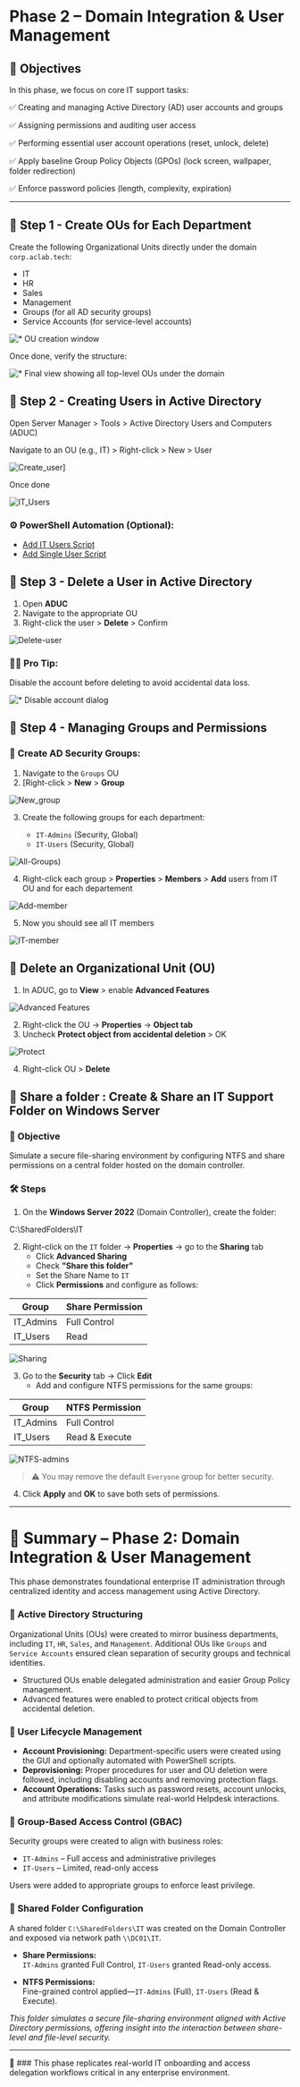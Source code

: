 # **Phase 2 – Domain Integration & User Management**

## 🎯 **Objectives**

In this phase, we focus on core IT support tasks:

✅ Creating and managing Active Directory (AD) user accounts and groups

✅ Assigning permissions and auditing user access

✅ Performing essential user account operations (reset, unlock, delete)

✅ Apply baseline Group Policy Objects (GPOs) (lock screen, wallpaper, folder redirection)

✅ Enforce password policies (length, complexity, expiration)

---

## 🔴 **Step 1 - Create OUs for Each Department**

Create the following Organizational Units directly under the domain `corp.aclab.tech`:

* IT
* HR
* Sales
* Management
* Groups (for all AD security groups)
* Service Accounts (for service-level accounts)

![* OU creation window](https://github.com/AliChoukatli/CyberShield-Enterprise/blob/main/Screenshots/Phase%202/Create_OU.png)

Once done, verify the structure:

![* Final view showing all top-level OUs under the domain](https://github.com/AliChoukatli/CyberShield-Enterprise/blob/main/Screenshots/Phase%202/All_OU.png)

## 🔴 **Step 2 - Creating Users in Active Directory**

Open Server Manager > Tools > Active Directory Users and Computers (ADUC)

Navigate to an OU (e.g., IT) > Right-click > New > User
  
![Create_user](https://github.com/AliChoukatli/CyberShield-Enterprise/blob/main/Screenshots/Phase%202/Create_User.png)]
   

Once done

![IT_Users](https://github.com/AliChoukatli/CyberShield-Enterprise/blob/main/Screenshots/Phase%202/IT_users.png)


### ⚙️ **PowerShell Automation (Optional):**

* [Add IT Users Script](https://github.com/AliChoukatli/CyberShield-Enterprise/blob/main/IT_Support/PowerShell_Script/Add_IT_users.ps1)
* [Add Single User Script](https://github.com/AliChoukatli/CyberShield-Enterprise/blob/main/IT_Support/PowerShell_Script/Add_user.ps1)


## 🔴 **Step 3 - Delete a User in Active Directory**

1. Open **ADUC**
2. Navigate to the appropriate OU
3. Right-click the user > **Delete** > Confirm

![Delete-user](https://github.com/AliChoukatli/CyberShield-Enterprise/blob/main/Screenshots/Phase%202/delete_user.png)


### 🧑‍💻 **Pro Tip:**

Disable the account before deleting to avoid accidental data loss.

![* Disable account dialog](https://github.com/AliChoukatli/CyberShield-Enterprise/blob/main/Screenshots/Phase%202/Disable_acc.png)


## 🔴 **Step 4 - Managing Groups and Permissions**

### 🔧 **Create AD Security Groups:**

1. Navigate to the `Groups` OU
2. [Right-click > **New** > **Group**
  
![New_group](https://github.com/AliChoukatli/CyberShield-Enterprise/blob/main/Screenshots/Phase%202/create_group.png)

3. Create the following groups for each department:

   * `IT-Admins` (Security, Global)
   * `IT-Users` (Security, Global)
  
 ![All-Groups)](https://github.com/AliChoukatli/CyberShield-Enterprise/blob/main/Screenshots/Phase%202/allgroups.png)
 
4. Right-click each group > **Properties** > **Members** > **Add** users from IT OU and for each departement

![Add-member](https://github.com/AliChoukatli/CyberShield-Enterprise/blob/main/Screenshots/Phase%202/add-member.png)

5. Now you should see all IT members

![IT-member](https://github.com/AliChoukatli/CyberShield-Enterprise/blob/main/Screenshots/Phase%202/IT-member.png)

## 🔴 **Delete an Organizational Unit (OU)**

1. In ADUC, go to **View** > enable **Advanced Features**

![Advanced Features](https://github.com/AliChoukatli/CyberShield-Enterprise/blob/main/Screenshots/Phase%202/Adv_feature.png)
   
2. Right-click the OU → **Properties** → **Object tab**  
3. Uncheck **Protect object from accidental deletion** > OK
   
![Protect](https://github.com/AliChoukatli/CyberShield-Enterprise/blob/main/Screenshots/Phase%202/protect.png)
   
4. Right-click OU > **Delete**

## 📁 **Share a folder : Create & Share an IT Support Folder on Windows Server**

### 🎯 Objective
Simulate a secure file-sharing environment by configuring NTFS and share permissions on a central folder hosted on the domain controller.

### 🛠️ Steps

1. On the **Windows Server 2022** (Domain Controller), create the folder:

C:\SharedFolders\IT


2. Right-click on the `IT` folder → **Properties** → go to the **Sharing** tab  
   - Click **Advanced Sharing**
   - Check **"Share this folder"**
   - Set the Share Name to `IT`
   - Click **Permissions** and configure as follows:

| Group       | Share Permission |
|-------------|------------------|
| IT_Admins   | Full Control     |
| IT_Users    | Read             |

![Sharing](https://github.com/AliChoukatli/CyberShield-Enterprise/blob/main/Screenshots/Phase%202/Sharing.png)


3. Go to the **Security** tab → Click **Edit**  
   - Add and configure NTFS permissions for the same groups:

| Group       | NTFS Permission    |
|-------------|--------------------|
| IT_Admins   | Full Control       |
| IT_Users    | Read & Execute     |

![NTFS-admins](https://github.com/AliChoukatli/CyberShield-Enterprise/blob/main/Screenshots/Phase%202/NTFS-admin.png)

> ⚠️ You may remove the default `Everyone` group for better security.

4. Click **Apply** and **OK** to save both sets of permissions.

---

# 🧠 Summary – Phase 2: Domain Integration & User Management

This phase demonstrates foundational enterprise IT administration through centralized identity and access management using Active Directory.

### 🔹 Active Directory Structuring

Organizational Units (OUs) were created to mirror business departments, including `IT`, `HR`, `Sales`, and `Management`. Additional OUs like `Groups` and `Service Accounts` ensured clean separation of security groups and technical identities.

- Structured OUs enable delegated administration and easier Group Policy management.
- Advanced features were enabled to protect critical objects from accidental deletion.

### 🔹 User Lifecycle Management

- **Account Provisioning:** Department-specific users were created using the GUI and optionally automated with PowerShell scripts.
- **Deprovisioning:** Proper procedures for user and OU deletion were followed, including disabling accounts and removing protection flags.
- **Account Operations:** Tasks such as password resets, account unlocks, and attribute modifications simulate real-world Helpdesk interactions.

### 🔹 Group-Based Access Control (GBAC)

Security groups were created to align with business roles:

- `IT-Admins` – Full access and administrative privileges
- `IT-Users` – Limited, read-only access

Users were added to appropriate groups to enforce least privilege.

### 🔹 Shared Folder Configuration

A shared folder `C:\SharedFolders\IT` was created on the Domain Controller and exposed via network path `\\DC01\IT`.

- **Share Permissions:**  
  `IT-Admins` granted Full Control, `IT-Users` granted Read-only access.

- **NTFS Permissions:**  
  Fine-grained control applied—`IT-Admins` (Full), `IT-Users` (Read & Execute).

*This folder simulates a secure file-sharing environment aligned with Active Directory permissions, offering insight into the interaction between share-level and file-level security.*

---

🎯 ### This phase replicates real-world IT onboarding and access delegation workflows critical in any enterprise environment.


